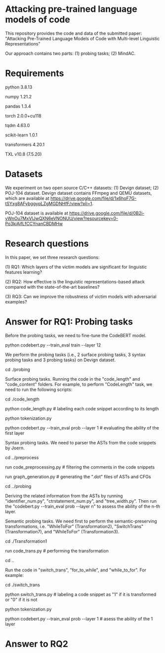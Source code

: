 # Attacking pre-trained language models of code
This repository provides the code and data of the submitted paper: "Attacking Pre-Trained Language Models of Code with Multi-level Linguistic Representations"

Our approach contains two parts: (1) probing tasks; (2) MindAC.

# Requirements
python                    3.8.13

numpy                     1.21.2

pandas                    1.3.4

torch                     2.0.0+cu118

tqdm                      4.63.0

scikit-learn              1.0.1

transformers              4.20.1

TXL                       v10.8 (7.5.20) 

# Datasets
We experiment on two open source C/C++ datasets: (1) Devign dataset; (2) POJ-104 dataset.
Devign dataset contains FFmpeg and QEMU datasets, which are available at https://drive.google.com/file/d/1x6hoF7G-tSYxg8AFybggypLZgMGDNHfF/view?pli=1.

POJ-104 dataset is available at https://drive.google.com/file/d/0B2i-vWnOu7MxVlJwQXN6eVNONUU/view?resourcekey=0-Po3kiAifLfCCYnanCBDMHw

# Research questions

In this paper, we set three research questions: 

(1) RQ1: Which layers of the victim models are significant for linguistic features learning?

(2) RQ2: How effective is the linguistic representations-based attack compared with the state-of-the-art baselines?

(3) RQ3: Can we improve the robustness of victim models with adversarial examples?

# Answer for RQ1: Probing tasks

Before the probing tasks, we need to fine-tune the CodeBERT model.

python codebert.py --train_eval train --layer 12

We perform the probing tasks (i.e., 2 surface probing tasks, 3 syntax probing tasks and 3 probing tasks) on Devign dataset.

cd ./probing

Surface probing tasks. Running the code in the "code_length" and "code_content" folders. For example, to perform "CodeLength" task, we need to run the following scripts:

cd ./code_length

python code_length.py  # labeling each code snippet according to its length

python tokenization.py  

python codebert.py --train_eval prob --layer 1  # evaluating the ability of the first layer

Syntax probing tasks. We need to parser the ASTs from the code snippets by Joern. 

cd ../preprocess

run code_preprocessing.py  # filtering the comments in the code snippets

run graph_generation.py  # generating the ".dot" files of ASTs and CFGs

cd ../probing

Deriving the related information from the ASTs by running "identifier_num.py", "ctrstatement_num.py", and "tree_width.py". Then run the "codebert.py --train_eval prob --layer n" to assess the ability of the n-th layer.

Semantic probing tasks. We need first to perform the semantic-preserving transformations, i.e. "WhileToFor" (Transformation2), "SwitchTrans" (Transformation7), and "WhileToFor" (Transformation3). 

cd ./Transformation1

run code_trans.py  # performing the transformation

cd ..

Run the code in "switch_trans", "for_to_while", and "while_to_for". For example:

cd ./switch_trans

python switch_trans.py # labeling a code snippet as "1" if it is transformed or "0" if it is not

python tokenization.py

python codebert.py --train_eval prob --layer 1  # asess the ability of the 1 layer

# Answer to RQ2



